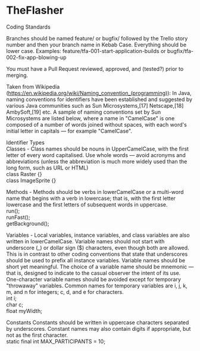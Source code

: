 # TheFlasher
Coding Standards

Branches should be named feature/ or bugfix/ followed by the Trello story number and then your branch name in Kebab Case.  Everything should be lower case.
Examples: feature/tfa-001-start-application-builds or bugfix/tfa-002-fix-app-blowing-up

You must have a Pull Request reviewed, approved, and (tested?) prior to merging.

Taken from Wikipedia (https://en.wikipedia.org/wiki/Naming_convention_(programming)):
In Java, naming conventions for identifiers have been established and suggested by various Java communities such as Sun Microsystems,[17] Netscape,[18] AmbySoft,[19] etc. A sample of naming conventions set by Sun Microsystems are listed below, where a name in "CamelCase" is one composed of a number of words joined without spaces, with each word's initial letter in capitals — for example "CamelCase".

Identifier Types  
Classes	- Class names should be nouns in UpperCamelCase, with the first letter of every word capitalised. Use whole words — avoid acronyms and abbreviations (unless the abbreviation is much more widely used than the long form, such as URL or HTML)  
    class Raster {}  
    class ImageSprite {}  
    
Methods	- Methods should be verbs in lowerCamelCase or a multi-word name that begins with a verb in lowercase; that is, with the first letter lowercase and the first letters of subsequent words in uppercase.  
    run();  
    runFast();  
    getBackground();  
    
Variables -	Local variables, instance variables, and class variables are also written in lowerCamelCase. Variable names should not start with underscore (_) or dollar sign ($) characters, even though both are allowed. This is in contrast to other coding conventions that state that underscores should be used to prefix all instance variables.
Variable names should be short yet meaningful. The choice of a variable name should be mnemonic — that is, designed to indicate to the casual observer the intent of its use. One-character variable names should be avoided except for temporary "throwaway" variables. Common names for temporary variables are i, j, k, m, and n for integers; c, d, and e for characters.  
    int i;  
    char c;  
    float myWidth;  
   
Constants	Constants should be written in uppercase characters separated by underscores. Constant names may also contain digits if appropriate, but not as the first character.  
    static final int MAX_PARTICIPANTS = 10;  
